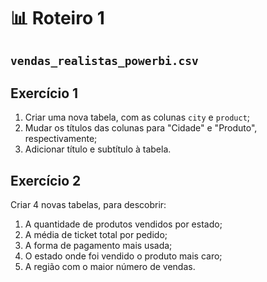 # 📊 Roteiro 1

## `vendas_realistas_powerbi.csv`

## Exercício 1

1. Criar uma nova tabela, com as colunas `city` e `product`;
2. Mudar os títulos das colunas para "Cidade" e "Produto", respectivamente;
3. Adicionar título e subtítulo à tabela.

## Exercício 2

Criar 4 novas tabelas, para descobrir: 

1. A quantidade de produtos vendidos por estado;
2. A média de ticket total por pedido;
3. A forma de pagamento mais usada;
4. O estado onde foi vendido o produto mais caro;
5. A região com o maior número de vendas.